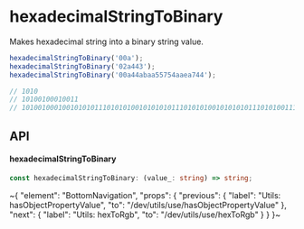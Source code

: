 
# hexadecimalStringToBinary

Makes hexadecimal string into a binary string value.

```ts
hexadecimalStringToBinary('00a');
hexadecimalStringToBinary('02a443');
hexadecimalStringToBinary('00a44abaa55754aaea744');

// 1010
// 10100100010011
// 1010010001001010101110101010010101010111010101001010101011101010011101000100
```

## API

#### hexadecimalStringToBinary

```ts
const hexadecimalStringToBinary: (value_: string) => string;
```


~{
  "element": "BottomNavigation",
  "props": {
    "previous": {
      "label": "Utils: hasObjectPropertyValue",
      "to": "/dev/utils/use/hasObjectPropertyValue"
    },
    "next": {
      "label": "Utils: hexToRgb",
      "to": "/dev/utils/use/hexToRgb"
    }
  }
}~
